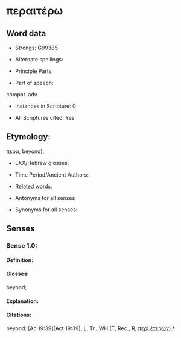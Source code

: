 # περαιτέρω

<!-- Status: S2=NeedsEdits -->
<!-- Lexica used for edits:   -->

## Word data

* Strongs: G99385

* Alternate spellings:



* Principle Parts: 


* Part of speech: 

compar. adv.

* Instances in Scripture: 0

* All Scriptures cited: Yes

## Etymology: 

[πέρα](), beyond),

* LXX/Hebrew glosses: 


* Time Period/Ancient Authors: 


* Related words: 

* Antonyms for all senses

* Synonyms for all senses: 


## Senses 


### Sense  1.0: 

#### Definition: 

#### Glosses: 

beyond; 

#### Explanation: 


#### Citations: 

beyond: [Ac 19:39](Act 19:39), L, Tr., WH (T, Rec., R, [περὶ ἑτέρων]()).†
